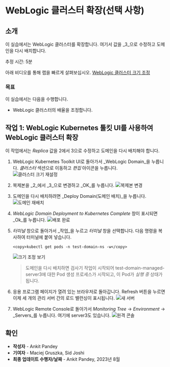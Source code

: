 # WebLogic 클러스터 확장(선택 사항)

## 소개

이 실습에서는 WebLogic 클러스터를 확장합니다. 여기서 값을 _3_으로 수정하고 도메인을 다시 배치합니다.

추정 시간: 5분

아래 비디오를 통해 랩을 빠르게 살펴보십시오. [WebLogic 클러스터 크기 조정](videohub:1_mcl3p6td)

### 목표

이 실습에서는 다음을 수행합니다.

*   WebLogic 클러스터의 배율을 조정합니다.

## 작업 1: WebLogic Kubernetes 툴킷 UI를 사용하여 WebLogic 클러스터 확장

이 작업에서는 _Replica_ 값을 2에서 3으로 수정하고 도메인을 다시 배치해야 합니다.

1.  WebLogic Kubernetes Toolkit UI로 돌아가서 _WebLogic Domain_을 누릅니다. _클러스터_ 섹션으로 이동하고 _편집_ 아이콘을 누릅니다.  
    ![클러스터 크기 재설정](images/cluster-resize.png)
    
2.  복제본을 _2_에서 _3_으로 변경하고 _OK_를 누릅니다. ![복제본 변경](images/change-replicas.png)
    
3.  도메인을 다시 배치하려면 _Deploy Domain(도메인 배치)_을 누릅니다. ![도메인 재배치](images/redeploy-domain.png)
    
4.  _WebLogic Domain Deployment to Kubernetes Complete_ 창이 표시되면 _Ok_를 누릅니다. ![배포 완료](images/deployment-complete.png)
    
5.  _터미널_ 창으로 돌아가서 _작업_을 누르고 _터미널_ 창을 선택합니다. 다음 명령을 복사하여 터미널에 붙여 넣습니다.
    
        <copy>kubectl get pods -n test-domain-ns -w</copy>
        
    
    ![크기 조정 보기](images/view-scaling.png)
    
    > 도메인을 다시 배치하면 검사기 작업이 시작되어 test-domain-managed-server3에 대한 Pod 생성 프로세스가 시작되고, 이 Pod가 _실행 중_ 상태가 됩니다.
    
6.  응용 프로그램 페이지가 열려 있는 브라우저로 돌아갑니다. Refresh 버튼을 누르면 이제 세 개의 관리 서버 간의 로드 밸런싱이 표시됩니다. ![새 서버](images/new-server.png)
    
7.  WebLogic Remote Console로 돌아가서 _Monitoring Tree_ -> _Environment_ -> _Servers_를 누릅니다. 여기에 server3도 있습니다. ![원격 콘솔](images/remote-console.png)
    

## 확인

*   **작성자** - Ankit Pandey
*   **기여자** - Maciej Gruszka, Sid Joshi
*   **최종 업데이트 수행자/날짜** - Ankit Pandey, 2023년 8월